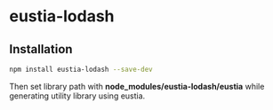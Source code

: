 # eustia-lodash

## Installation

```bash
npm install eustia-lodash --save-dev
```

Then set library path with **node_modules/eustia-lodash/eustia** while 
generating utility library using eustia.
